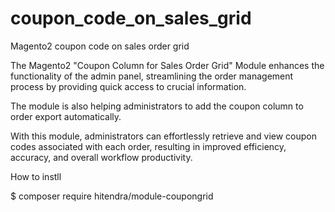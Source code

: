 # coupon_code_on_sales_grid
Magento2 coupon code on sales order grid

The Magento2 "Coupon Column for Sales Order Grid" Module enhances the functionality of the admin panel, streamlining the order management process by providing quick access to crucial information.

The module is also helping administrators to add  the coupon column to order export automatically.

With this module, administrators can effortlessly retrieve and view coupon codes associated with each order, resulting in improved efficiency, accuracy, and overall workflow productivity.

How to instll 

$ composer require hitendra/module-coupongrid


